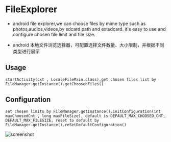 # FileExplorer
* android file explorer,we can choose files by mime type such as photos,audios,videos,by sdcard path and extsdcard. it's easy to use and configure chosen file limit and file size.

* android 本地文件浏览选择器，可配置选择文件数量、大小限制，并根据不同类型进行展示


## Usage

```
startActivity(cxt , LocaleFileMain.class),get chosen files list by FileManager.getInstance().getChoosedFiles()
```

## Configuration

```
set chosen limits by FileManager.getInstance().initConfiguration(int maxChoosedCnt , long maxFileSize), default is DEFAULT_MAX_CHOOSED_CNT, DEFAULT_MAX_FILESIZE, reset to default by FileManager.getInstance().reSetDefaultConfiguration()
```


![screenshot](https://github.com/TracyZhangLei/FileExplorer/blob/master/screenshot.png)